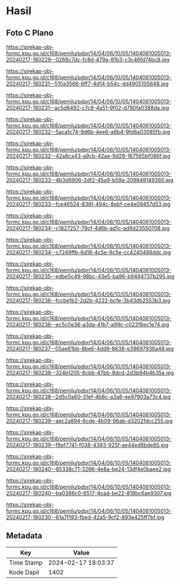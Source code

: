 # Hasil

## Foto C Plano

https://sirekap-obj-formc.kpu.go.id/c168/pemilu/pdpr/14/04/06/10/05/1404061005013-20240217-180229--0268c7dc-fc8d-479a-81b3-c3c46fd74bc8.jpg

https://sirekap-obj-formc.kpu.go.id/c168/pemilu/pdpr/14/04/06/10/05/1404061005013-20240217-180231--510a3566-6ff7-4d14-b54c-dd4905105648.jpg

https://sirekap-obj-formc.kpu.go.id/c168/pemilu/pdpr/14/04/06/10/05/1404061005013-20240217-180231--ac5d8492-c7c8-4a51-9f02-d790fa0388da.jpg

https://sirekap-obj-formc.kpu.go.id/c168/pemilu/pdpr/14/04/06/10/05/1404061005013-20240217-180232--5aca1c74-9d6b-4ee6-a6b4-9fd6a03085fb.jpg

https://sirekap-obj-formc.kpu.go.id/c168/pemilu/pdpr/14/04/06/10/05/1404061005013-20240217-180232--42a8ca43-a9cb-42ae-9d28-167565bf086f.jpg

https://sirekap-obj-formc.kpu.go.id/c168/pemilu/pdpr/14/04/06/10/05/1404061005013-20240217-180233--4b3d6906-2df2-45a9-b59a-209849149360.jpg

https://sirekap-obj-formc.kpu.go.id/c168/pemilu/pdpr/14/04/06/10/05/1404061005013-20240217-180233--fce46524-836f-494c-8ebf-ce4e09457d53.jpg

https://sirekap-obj-formc.kpu.go.id/c168/pemilu/pdpr/14/04/06/10/05/1404061005013-20240217-180234--c1827257-79cf-4d6b-ad1c-ad9d23550708.jpg

https://sirekap-obj-formc.kpu.go.id/c168/pemilu/pdpr/14/04/06/10/05/1404061005013-20240217-180234--c7249ffb-6d18-4c5e-9c5e-cc4240486ddc.jpg

https://sirekap-obj-formc.kpu.go.id/c168/pemilu/pdpr/14/04/06/10/05/1404061005013-20240217-180235--edbe5c49-98bc-43e5-ba96-b9494737b295.jpg

https://sirekap-obj-formc.kpu.go.id/c168/pemilu/pdpr/14/04/06/10/05/1404061005013-20240217-180236--fccbe1b2-2d2b-4222-bcfe-3b43db2553b3.jpg

https://sirekap-obj-formc.kpu.go.id/c168/pemilu/pdpr/14/04/06/10/05/1404061005013-20240217-180236--ec5c0e36-a3da-41b7-a99c-c022f8ec1e74.jpg

https://sirekap-obj-formc.kpu.go.id/c168/pemilu/pdpr/14/04/06/10/05/1404061005013-20240217-180237--05ae61bb-8be6-4dd9-8638-e39697936a48.jpg

https://sirekap-obj-formc.kpu.go.id/c168/pemilu/pdpr/14/04/06/10/05/1404061005013-20240217-180238--324b1205-8cbb-47bb-8dcd-2d3b94b4b35e.jpg

https://sirekap-obj-formc.kpu.go.id/c168/pemilu/pdpr/14/04/06/10/05/1404061005013-20240217-180238--2d5c0a60-31ef-4b8c-a3a6-ee97903a73c4.jpg

https://sirekap-obj-formc.kpu.go.id/c168/pemilu/pdpr/14/04/06/10/05/1404061005013-20240217-180239--aec2a894-6cde-4b09-96ab-d3202fdcc255.jpg

https://sirekap-obj-formc.kpu.go.id/c168/pemilu/pdpr/14/04/06/10/05/1404061005013-20240217-180239--f8ef7741-f038-4393-925f-ae44ed8bde85.jpg

https://sirekap-obj-formc.kpu.go.id/c168/pemilu/pdpr/14/04/06/10/05/1404061005013-20240217-180240--85338c71-3266-4e8a-be24-13df4e0baee2.jpg

https://sirekap-obj-formc.kpu.go.id/c168/pemilu/pdpr/14/04/06/10/05/1404061005013-20240217-180240--ba0386c0-6517-4cad-be22-818bc6ae9307.jpg

https://sirekap-obj-formc.kpu.go.id/c168/pemilu/pdpr/14/04/06/10/05/1404061005013-20240217-180230--61a7f193-fbed-42a5-9cf2-893e425ff7bf.jpg


## Metadata

| Key        | Value               |
| ---------- | ------------------- |
| Time Stamp | 2024-02-17 18:03:37 |
| Kode Dapil | 1402                |



